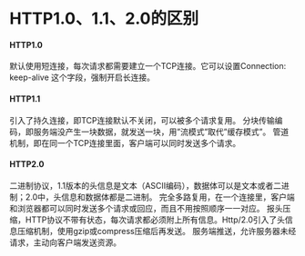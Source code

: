 # HTTP1.0、1.1、2.0的区别

#### HTTP1.0

默认使用短连接，每次请求都需要建立一个TCP连接。它可以设置Connection: keep-alive 这个字段，强制开启长连接。

#### HTTP1.1

引入了持久连接，即TCP连接默认不关闭，可以被多个请求复用。
分块传输编码，即服务端没产生一块数据，就发送一块，用”流模式”取代”缓存模式”。
管道机制，即在同一个TCP连接里面，客户端可以同时发送多个请求。

#### HTTP2.0

二进制协议，1.1版本的头信息是文本（ASCII编码），数据体可以是文本或者二进制；2.0中，头信息和数据体都是二进制。
完全多路复用，在一个连接里，客户端和浏览器都可以同时发送多个请求或回应，而且不用按照顺序一一对应。
报头压缩，HTTP协议不带有状态，每次请求都必须附上所有信息。Http/2.0引入了头信息压缩机制，使用gzip或compress压缩后再发送。
服务端推送，允许服务器未经请求，主动向客户端发送资源。




